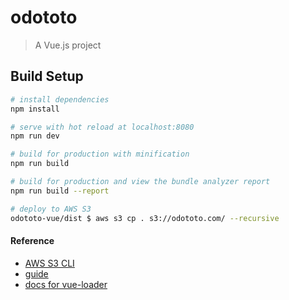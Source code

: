 # odototo

> A Vue.js project

## Build Setup

``` bash
# install dependencies
npm install

# serve with hot reload at localhost:8080
npm run dev

# build for production with minification
npm run build

# build for production and view the bundle analyzer report
npm run build --report

# deploy to AWS S3
odototo-vue/dist $ aws s3 cp . s3://odototo.com/ --recursive

```

#### Reference

- [AWS S3 CLI](http://docs.aws.amazon.com/cli/latest/reference/s3/index.html)
- [guide](http://vuejs-templates.github.io/webpack/) 
- [docs for vue-loader](http://vuejs.github.io/vue-loader)

